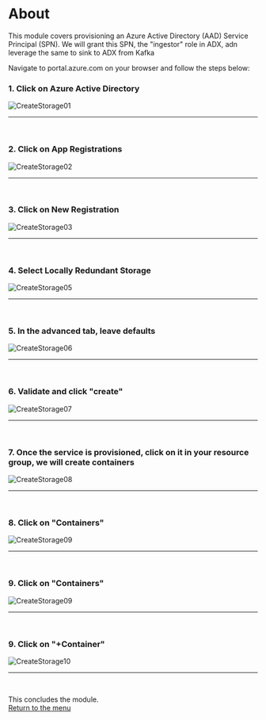 

# About

This module covers provisioning an Azure Active Directory (AAD) Service Principal (SPN).  We will grant this SPN, the "ingestor" role in ADX, adn leverage the same to sink to ADX from Kafka  <br>

Navigate to portal.azure.com on your browser and follow the steps below:<br>

### 1. Click on Azure Active Directory
![CreateStorage01](images/01-spn-01.png)
<br>
<hr>
<br>

### 2. Click on App Registrations
![CreateStorage02](images/01-spn-02.png)
<br>
<hr>
<br>

### 3. Click on New Registration
![CreateStorage03](images/01-spn-03.png)
<br>
<hr>
<br>


### 4. Select Locally Redundant Storage
![CreateStorage05](images/01-spn-04.png)
<br>
<hr>
<br>

### 5. In the advanced tab, leave defaults
![CreateStorage06](images/01-spn-05.png)
<br>
<hr>
<br>

### 6. Validate and click "create"
![CreateStorage07](images/01-spn-06.png)
<br>
<hr>
<br>

### 7. Once the service is provisioned, click on it in your resource group, we will create containers
![CreateStorage08](images/01-spn-07.png)
<br>
<hr>
<br>

### 8. Click on "Containers"
![CreateStorage09](images/01-spn-08.png)
<br>
<hr>
<br>

### 9. Click on "Containers"
![CreateStorage09](images/01-spn-09.png)
<br>
<hr>
<br>

### 9. Click on "+Container"
![CreateStorage10](images/03-storage-10.png)
<br>
<hr>
<br>

This concludes the module.<br>
[Return to the menu](https://github.com/anagha-microsoft/adx-kafkaConnect-hol/tree/master/hdi-standalone-nonesp#lets-get-started)
